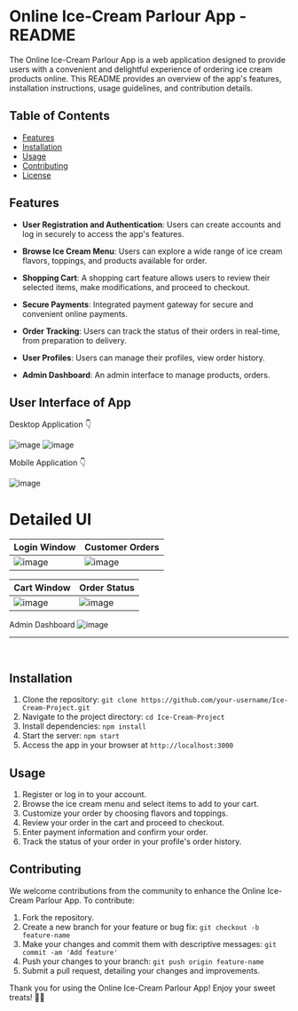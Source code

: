 # Online Ice-Cream Parlour App - README

The Online Ice-Cream Parlour App is a web application designed to provide users with a convenient and delightful experience of ordering ice cream products online. This README provides an overview of the app's features, installation instructions, usage guidelines, and contribution details.

## Table of Contents

- [Features](#features)
- [Installation](#installation)
- [Usage](#usage)
- [Contributing](#contributing)
- [License](#license)

## Features

- **User Registration and Authentication**: Users can create accounts and log in securely to access the app's features.

- **Browse Ice Cream Menu**: Users can explore a wide range of ice cream flavors, toppings, and products available for order.

- **Shopping Cart**: A shopping cart feature allows users to review their selected items, make modifications, and proceed to checkout.

- **Secure Payments**: Integrated payment gateway for secure and convenient online payments.

- **Order Tracking**: Users can track the status of their orders in real-time, from preparation to delivery.

- **User Profiles**: Users can manage their profiles, view order history.

- **Admin Dashboard**: An admin interface to manage products, orders.

## User Interface of App
Desktop Application 👇

![image](https://github.com/AtharvaJoshi12/Online-Ice-Cream-Parlour-App/assets/92630905/7c7561bf-3266-4a20-a251-9f6e3af8c5f7)
![image](https://github.com/AtharvaJoshi12/Online-Ice-Cream-Parlour-App/assets/92630905/32833edd-a4a6-4949-8511-00f3dd148ee8)


Mobile Application 👇

![image](https://github.com/AtharvaJoshi12/Online-Ice-Cream-Parlour-App/assets/92630905/85707035-aa01-4f7e-97ba-8df54dec80cc)


# Detailed UI

|Login Window | Customer Orders |
|------------|------------|
| ![image](https://github.com/AtharvaJoshi12/Online-Ice-Cream-Parlour-App/assets/92630905/5928beeb-e761-4e6e-ac60-7a591c0762ab)| ![image](https://github.com/AtharvaJoshi12/Online-Ice-Cream-Parlour-App/assets/92630905/042d53a2-b90c-4310-909f-0f347d4ff311)|

|Cart Window | Order Status |
|------------|------------|
| ![image](https://github.com/AtharvaJoshi12/Online-Ice-Cream-Parlour-App/assets/92630905/8b107721-1419-4875-9819-5535c4ad3aa2)| ![image](https://github.com/AtharvaJoshi12/Online-Ice-Cream-Parlour-App/assets/92630905/c033f543-d0db-4cf4-a1d2-17ab777f5942)|

Admin Dashboard
![image](https://github.com/AtharvaJoshi12/Online-Ice-Cream-Parlour-App/assets/92630905/2956fcbb-eed9-4b2b-b4ff-faf69e2dda11)


<hr>
<br>

## Installation

1. Clone the repository: `git clone https://github.com/your-username/Ice-Cream-Project.git`
2. Navigate to the project directory: `cd Ice-Cream-Project`
3. Install dependencies: `npm install`
4. Start the server: `npm start`
5. Access the app in your browser at `http://localhost:3000`

## Usage

1. Register or log in to your account.
2. Browse the ice cream menu and select items to add to your cart.
3. Customize your order by choosing flavors and toppings.
4. Review your order in the cart and proceed to checkout.
5. Enter payment information and confirm your order.
6. Track the status of your order in your profile's order history.

## Contributing

We welcome contributions from the community to enhance the Online Ice-Cream Parlour App. To contribute:

1. Fork the repository.
2. Create a new branch for your feature or bug fix: `git checkout -b feature-name`
3. Make your changes and commit them with descriptive messages: `git commit -am 'Add feature'`
4. Push your changes to your branch: `git push origin feature-name`
5. Submit a pull request, detailing your changes and improvements.

Thank you for using the Online Ice-Cream Parlour App! Enjoy your sweet treats! 🍦🍨
